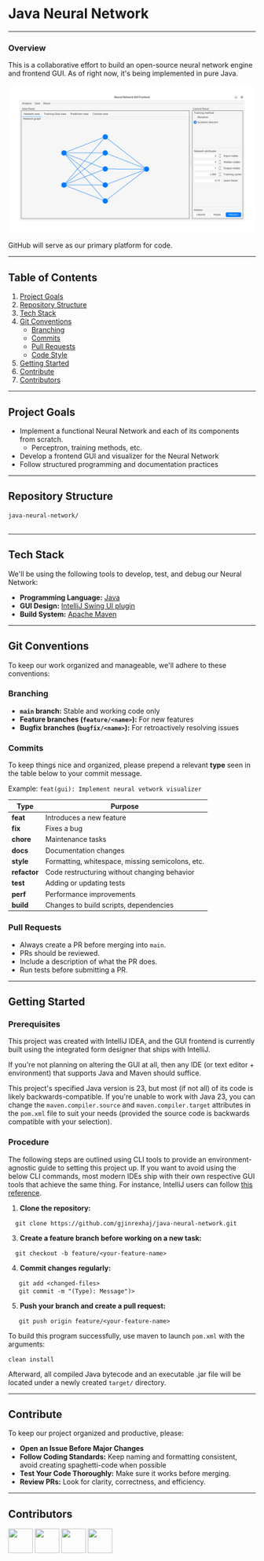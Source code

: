 # Java Neural Network

---

###  Overview
This is a collaborative effort to build an open-source neural network engine 
and frontend GUI. As of right now, it's being implemented in pure Java.

<img src="readme-docs/user-interface.png" alt="User Interface" width="800"/>

GitHub will serve as our primary platform for code.

---

## Table of Contents
1. [Project Goals](#project-goals)
2. [Repository Structure](#repository-structure)
3. [Tech Stack](#tech-stack)
4. [Git Conventions](#git-conventions)
   - [Branching](#branching)
   - [Commits](#commits)
   - [Pull Requests](#pull-requests)
   - [Code Style](#code-style)
5. [Getting Started](#getting-started)
6. [Contribute](#contribute)
7. [Contributors](#contributors)

---

## Project Goals
- Implement a functional Neural Network and each of its components from scratch.
  - Perceptron, training methods, etc.
- Develop a frontend GUI and visualizer for the Neural Network
- Follow structured programming and documentation practices

---

## Repository Structure
```
java-neural-network/


```

---

## Tech Stack
We'll be using the following tools to develop, test, and debug our Neural Network:

- **Programming Language:** [Java](https://www.java.com/en/)
- **GUI Design:** [IntelliJ Swing UI plugin](https://www.jetbrains.com/help/idea/design-gui-using-swing.html#q2ug0v_31)
- **Build System:** [Apache Maven](https://maven.apache.org/)

---

## Git Conventions
To keep our work organized and manageable, we'll adhere to these conventions:

### **Branching**
- **`main` branch:** Stable and working code only
- **Feature branches (`feature/<name>`):** For new features
- **Bugfix branches (`bugfix/<name>`):** For retroactively resolving issues

### **Commits**
To keep things nice and organized, please prepend a relevant **type** seen 
in the table below to your commit message.

Example:  ```feat(gui): Implement neural vetwork visualizer```

| Type      | Purpose |
|-----------|---------|
| **feat**  | Introduces a new feature |
| **fix**   | Fixes a bug |
| **chore** | Maintenance tasks |
| **docs**  | Documentation changes |
| **style** | Formatting, whitespace, missing semicolons, etc. |
| **refactor** | Code restructuring without changing behavior |
| **test**  | Adding or updating tests |
| **perf**  | Performance improvements |
| **build** | Changes to build scripts, dependencies |


### **Pull Requests**
- Always create a PR before merging into `main`.
- PRs should be reviewed.
- Include a description of what the PR does.
- Run tests before submitting a PR.

---

## Getting Started

### **Prerequisites**
This project was created with IntelliJ IDEA, and the GUI frontend is currently
built using the integrated form designer that ships with IntelliJ.

If you're not planning on altering the GUI at all, then
any IDE (or text editor + environment) that supports Java and Maven should suffice.

This project's specified Java version is 23, but most (if not all) of its code is likely backwards-compatible.  If you're unable to work with Java 23, 
you can change the ```maven.compiler.source``` and ```maven.compiler.target``` attributes in the ```pom.xml``` file to 
suit your needs (provided the source code is backwards compatible with your
selection).

### **Procedure**

The following steps are outlined using CLI tools to provide an environment-agnostic
guide to setting this project up. If you want to avoid using the below CLI commands, most 
modern IDEs ship with their own respective GUI tools that achieve the same thing. For instance, 
IntelliJ users can follow [this reference](https://www.jetbrains.com/help/idea/using-git-integration.html).

1. **Clone the repository:**
```shell
  git clone https://github.com/gjinrexhaj/java-neural-network.git
```
3. **Create a feature branch before working on a new task:**
```shell
  git checkout -b feature/<your-feature-name>
```
4. **Commit changes regularly:**
```shell
   git add <changed-files>
   git commit -m "(Type): Message")>
```
5. **Push your branch and create a pull request:**
```shell
   git push origin feature/<your-feature-name>
```

To build this program successfully, use maven to launch ```pom.xml``` with the arguments:
```
clean install
```
Afterward, all compiled Java bytecode and an executable .jar file will be located under a newly created ```target/```
directory.

---

## Contribute
To keep our project organized and productive, please:
- **Open an Issue Before Major Changes**
- **Follow Coding Standards:** Keep naming and formatting consistent, avoid creating spaghetti-code when possible
- **Test Your Code Thoroughly:** Make sure it works before merging.
- **Review PRs:** Look for clarity, correctness, and efficiency.

---

## Contributors
<a href="https://github.com/gjinrexhaj"><img src="https://github.com/gjinrexhaj.png" width="50" height="50"></a>
<a href="https://github.com/gerti24"><img src="https://github.com/gerti24.png" width="50" height="50"></a>
<a href="https://github.com/DuffinC"><img src="https://github.com/DuffinC.png" width="50" height="50"></a>
<a href="https://github.com/ibrah200"><img src="https://github.com/ibrah200.png" width="50" height="50"></a>